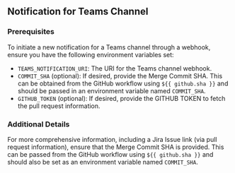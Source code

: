 ## Notification for Teams Channel

### Prerequisites
To initiate a new notification for a Teams channel through a webhook, ensure you have the following environment variables set:

- `TEAMS_NOTIFICATION_URI`: The URI for the Teams channel webhook.
- `COMMIT_SHA` (optional): If desired, provide the Merge Commit SHA. This can be obtained from the GitHub workflow using `${{ github.sha }}` and should be passed in an environment variable named `COMMIT_SHA`.
- `GITHUB_TOKEN` (optional): If desired, provide the GITHUB TOKEN to fetch the pull request information.

### Additional Details
For more comprehensive information, including a Jira Issue link (via pull request information), ensure that the Merge Commit SHA is provided. This can be passed from the GitHub workflow using `${{ github.sha }}` and should also be set as an environment variable named `COMMIT_SHA`.
